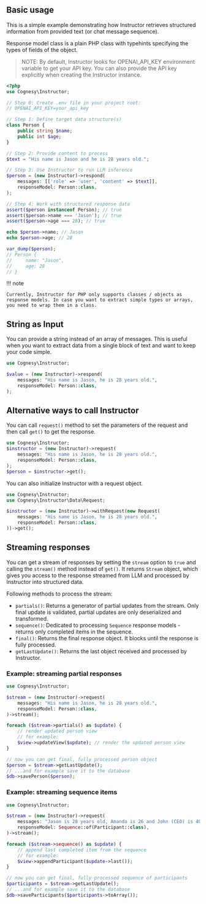 ## Basic usage

This is a simple example demonstrating how Instructor retrieves structured information from provided text (or chat message sequence).

Response model class is a plain PHP class with typehints specifying the types of fields of the object.

> NOTE: By default, Instructor looks for OPENAI_API_KEY environment variable to get
> your API key. You can also provide the API key explicitly when creating the
> Instructor instance.

```php
<?php
use Cognesy\Instructor;

// Step 0: Create .env file in your project root:
// OPENAI_API_KEY=your_api_key

// Step 1: Define target data structure(s)
class Person {
    public string $name;
    public int $age;
}

// Step 2: Provide content to process
$text = "His name is Jason and he is 28 years old.";

// Step 3: Use Instructor to run LLM inference
$person = (new Instructor)->respond(
    messages: [['role' => 'user', 'content' => $text]],
    responseModel: Person::class,
);

// Step 4: Work with structured response data
assert($person instanceof Person); // true
assert($person->name === 'Jason'); // true
assert($person->age === 28); // true

echo $person->name; // Jason
echo $person->age; // 28

var_dump($person);
// Person {
//     name: "Jason",
//     age: 28
// }    
```

!!! note

    Currently, Instructor for PHP only supports classes / objects as response models. In case you want to extract simple types or arrays, you need to wrap them in a class.



## String as Input

You can provide a string instead of an array of messages. This is useful when you want to extract data from a single block of text and want to keep your code simple.

```php
use Cognesy\Instructor;

$value = (new Instructor)->respond(
    messages: "His name is Jason, he is 28 years old.",
    responseModel: Person::class,
);
```


## Alternative ways to call Instructor

You can call `request()` method to set the parameters of the request and then call `get()` to get the response.

```php
use Cognesy\Instructor;
$instructor = (new Instructor)->request(
    messages: "His name is Jason, he is 28 years old.",
    responseModel: Person::class,
);
$person = $instructor->get();
```

You can also initialize Instructor with a request object.

```php
use Cognesy\Instructor;
use Cognesy\Instructor\Data\Request;

$instructor = (new Instructor)->withRequest(new Request(
    messages: "His name is Jason, he is 28 years old.",
    responseModel: Person::class,
))->get();
```



## Streaming responses

You can get a stream of responses by setting the `stream` option to `true` and calling the `stream()` method
instead of `get()`. It returns `Stream` object, which gives you access to the response streamed from LLM and
processed by Instructor into structured data.

Following methods to process the stream:
 - `partials()`: Returns a generator of partial updates from the stream. Only final update is validated, partial updates are only deserialized and transformed.
 - `sequence()`: Dedicated to processing `Sequence` response models - returns only completed items in the sequence.
 - `final()`: Returns the final response object. It blocks until the response is fully processed.
 - `getLastUpdate()`: Returns the last object received and processed by Instructor.


### Example: streaming partial responses

```php
use Cognesy\Instructor;

$stream = (new Instructor)->request(
    messages: "His name is Jason, he is 28 years old.",
    responseModel: Person::class,
)->stream();

foreach ($stream->partials() as $update) {
    // render updated person view
    // for example:
    $view->updateView($update); // render the updated person view
}

// now you can get final, fully processed person object
$person = $stream->getLastUpdate();
// ...and for example save it to the database
$db->savePerson($person);
```


### Example: streaming sequence items

```php
use Cognesy\Instructor;

$stream = (new Instructor)->request(
    messages: "Jason is 28 years old, Amanda is 26 and John (CEO) is 40.",
    responseModel: Sequence::of(Participant::class),
)->stream();

foreach ($stream->sequence() as $update) {
    // append last completed item from the sequence
    // for example:
    $view->appendParticipant($update->last());
}

// now you can get final, fully processed sequence of participants
$participants = $stream->getLastUpdate();
// ...and for example save it to the database
$db->saveParticipants($participants->toArray());
```
